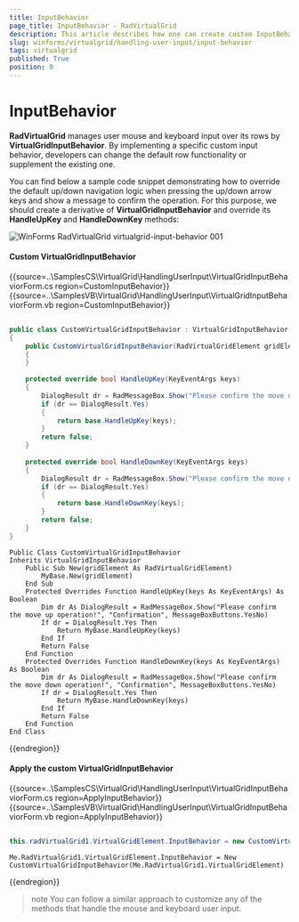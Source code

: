 ```yaml
---
title: InputBehavior
page_title: InputBehavior - RadVirtualGrid
description: This article describes how one can create custom InputBehavior and intercept the default mouse and keyboard handling.
slug: winforms/virtualgrid/handling-user-input/input-behavior
tags: virtualgrid
published: True
position: 0
---
```


# InputBehavior

__RadVirtualGrid__ manages user mouse and keyboard input over its rows by __VirtualGridInputBehavior__. By implementing a specific custom input behavior, developers can change the default row functionality or supplement the existing one.

You can find below a sample code snippet demonstrating how to override the default up/down navigation logic when pressing the up/down arrow keys and show a message to confirm the operation. For this purpose, we should create a derivative of __VirtualGridInputBehavior__ and override its __HandleUpKey__ and __HandleDownKey__ methods:

![WinForms RadVirtualGrid virtualgrid-input-behavior 001](images/virtualgrid-input-behavior001.gif)

#### Custom VirtualGridInputBehavior

{{source=..\SamplesCS\VirtualGrid\HandlingUserInput\VirtualGridInputBehaviorForm.cs region=CustomInputBehavior}} 
{{source=..\SamplesVB\VirtualGrid\HandlingUserInput\VirtualGridInputBehaviorForm.vb region=CustomInputBehavior}}


````C#
        
public class CustomVirtualGridInputBehavior : VirtualGridInputBehavior
{
    public CustomVirtualGridInputBehavior(RadVirtualGridElement gridElement) : base(gridElement)
    {
    }
    
    protected override bool HandleUpKey(KeyEventArgs keys)
    {
        DialogResult dr = RadMessageBox.Show("Please confirm the move up operation!", "Confirmation", MessageBoxButtons.YesNo);
        if (dr == DialogResult.Yes)
        {
            return base.HandleUpKey(keys);
        }
        return false;
    }
    
    protected override bool HandleDownKey(KeyEventArgs keys)
    {
        DialogResult dr = RadMessageBox.Show("Please confirm the move down operation!", "Confirmation", MessageBoxButtons.YesNo);
        if (dr == DialogResult.Yes)
        {
            return base.HandleDownKey(keys);
        }
        return false;
    }
}

````
````VB.NET
Public Class CustomVirtualGridInputBehavior
Inherits VirtualGridInputBehavior
    Public Sub New(gridElement As RadVirtualGridElement)
        MyBase.New(gridElement)
    End Sub
    Protected Overrides Function HandleUpKey(keys As KeyEventArgs) As Boolean
        Dim dr As DialogResult = RadMessageBox.Show("Please confirm the move up operation!", "Confirmation", MessageBoxButtons.YesNo)
        If dr = DialogResult.Yes Then
            Return MyBase.HandleUpKey(keys)
        End If
        Return False
    End Function
    Protected Overrides Function HandleDownKey(keys As KeyEventArgs) As Boolean
        Dim dr As DialogResult = RadMessageBox.Show("Please confirm the move down operation!", "Confirmation", MessageBoxButtons.YesNo)
        If dr = DialogResult.Yes Then
            Return MyBase.HandleDownKey(keys)
        End If
        Return False
    End Function
End Class

```` 

{{endregion}}

#### Apply the custom VirtualGridInputBehavior

{{source=..\SamplesCS\VirtualGrid\HandlingUserInput\VirtualGridInputBehaviorForm.cs region=ApplyInputBehavior}} 
{{source=..\SamplesVB\VirtualGrid\HandlingUserInput\VirtualGridInputBehaviorForm.vb region=ApplyInputBehavior}}


````C#
            
this.radVirtualGrid1.VirtualGridElement.InputBehavior = new CustomVirtualGridInputBehavior(this.radVirtualGrid1.VirtualGridElement);

````
````VB.NET
Me.RadVirtualGrid1.VirtualGridElement.InputBehavior = New CustomVirtualGridInputBehavior(Me.RadVirtualGrid1.VirtualGridElement)

```` 

{{endregion}}

>note You can follow a similar approach to customize any of the methods that handle the mouse and keyboard user input.

